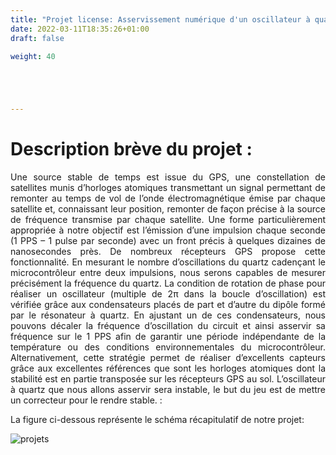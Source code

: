 ```yaml
---
title: "Projet license: Asservissement numérique d'un oscillateur à quartz"
date: 2022-03-11T18:35:26+01:00
draft: false

weight: 40





---
```


# Description brève du projet :


<p align = "justify"> Une source stable de temps est issue du GPS, une constellation de satellites munis d’horloges atomiques transmettant un signal permettant de remonter au temps de vol de l’onde électromagnétique émise par chaque satellite et, connaissant leur position, remonter de façon précise à la source de fréquence transmise par chaque satellite. Une forme particulièrement appropriée à notre objectif est l’émission d’une impulsion chaque seconde (1 PPS – 1 pulse par seconde) avec un front précis à quelques dizaines de nanosecondes près. De nombreux récepteurs GPS propose cette fonctionnalité. En mesurant le nombre d’oscillations du quartz cadençant le microcontrôleur entre deux impulsions, nous serons capables de mesurer précisément la fréquence du quartz. La condition de rotation de phase pour réaliser un oscillateur (multiple de 2π dans la boucle d’oscillation) est vérifiée grâce aux condensateurs placés de part et d’autre du dipôle formé par le résonateur à quartz. En ajustant un de ces condensateurs, nous pouvons décaler la fréquence d’oscillation du circuit et ainsi asservir sa fréquence sur le 1 PPS afin de garantir une période indépendante de la température ou des conditions environnementales du microcontrôleur. Alternativement, cette stratégie permet de réaliser d’excellents capteurs grâce aux excellentes références que sont les horloges atomiques dont la stabilité est en partie transposée sur les récepteurs GPS au sol.
L’oscillateur à quartz que nous allons asservir sera instable, le but du jeu est de mettre un correcteur pour le rendre stable. : </p>

La figure ci-dessous représente le schéma récapitulatif de notre projet:

![projets](../projet1.png )








